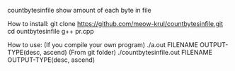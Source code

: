countbytesinfile show amount of each byte in file

How to install:
git clone https://github.com/meow-krul/countbytesinfile.git
cd ountbytesinfile
g++ pr.cpp


How to use:
(If you compile your own program) ./a.out FILENAME OUTPUT-TYPE(desc, ascend)
(From git folder) ./countbytesinfile.out FILENAME OUTPUT-TYPE(desc, ascend)

